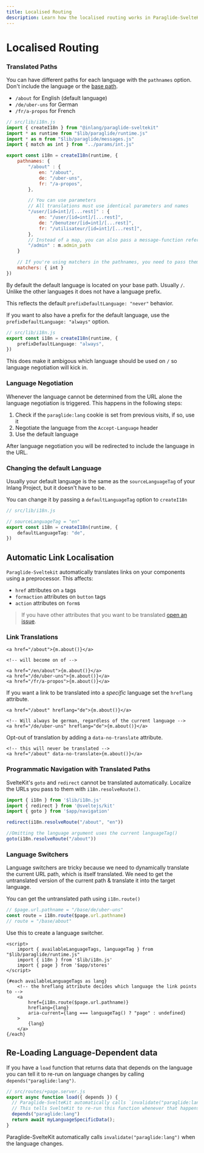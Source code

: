 ```yaml
---
title: Localised Routing
description: Learn how the localised routing works in Paraglide-SvelteKit, how to use translated pathnames and how to do language negotiation.
---
```


# Localised Routing

### Translated Paths

You can have different paths for each language with the `pathnames` option. Don't include the language or the [base path](https://kit.svelte.dev/docs/configuration#paths).

- `/about` for English (default language)
- `/de/uber-uns` for German
- `/fr/a-propos` for French

```js
// src/lib/i18n.js
import { createI18n } from "@inlang/paraglide-sveltekit"
import * as runtime from "$lib/paraglide/runtime.js"
import * as m from "$lib/paraglide/messages.js"
import { match as int } from "../params/int.js"

export const i18n = createI18n(runtime, {
	pathnames: {
		"/about" : {
			en: "/about",
			de: "/uber-uns",
			fr: "/a-propos",
		},

		// You can use parameters
		// All translations must use identical parameters and names
		"/user/[id=int]/[...rest]" : {
			en: "/user/[id=int]/[...rest]",
			de: "/benutzer/[id=int]/[...rest]",
			fr: "/utilisateur/[id=int]/[...rest]",
		},
		// Instead of a map, you can also pass a message-function reference
		"/admin" : m.admin_path
	}

	// If you're using matchers in the pathnames, you need to pass them
	matchers: { int	}
})
```

By default the default language is located on your base path. Usually `/`. Unlike the other languages it does not have a language prefix. 

This reflects the default `prefixDefaultLanguage: "never"` behavior.

If you want to also have a prefix for the default language, use the `prefixDefaultLanguage: "always"` option.

```ts
// src/lib/i18n.js
export const i18n = createI18n(runtime, {
	prefixDefaultLanguage: "always",
})
```

This does make it ambigous which language should be used on `/` so language negotiation will kick in.

### Language Negotiation

Whenever the language cannot be determined from the URL alone the language negotiation is triggered. This happens in the following steps:

1. Check if the `paraglide:lang` cookie is set from previous visits, if so, use it
2. Negotiate the language from the `Accept-Language` header
3. Use the default language

After language negotiation you will be redirected to include the language in the URL.

### Changing the default Language

Usually your default language is the same as the `sourceLanguageTag` of your Inlang Project, but it doesn't have to be.

You can change it by passing a `defaultLanguageTag` option to `createI18n`

```ts
// src/lib/i18n.js

// sourceLanguageTag = "en"
export const i18n = createI18n(runtime, {
	defaultLanguageTag: "de",
})
```

## Automatic Link Localisation

`Paraglide-Sveltekit` automatically translates links on your components using a preprocessor. This affects:

- `href` attributes on `a` tags
- `formaction` attributes on `button` tags
- `action` attributes on `form`s

> If you have other attributes that you want to be translated [open an issue](https://www.github.com/opral/inlang-paraglide-js/issues).


### Link Translations

```svelte
<a href="/about">{m.about()}</a>

<!-- will become on of -->

<a href="/en/about">{m.about()}</a>
<a href="/de/uber-uns">{m.about()}</a>
<a href="/fr/a-propos">{m.about()}</a>
```

If you want a link to be translated into a _specific_ language set the `hreflang` attribute.

```svelte
<a href="/about" hreflang="de">{m.about()}</a>

<!-- Will always be german, regardless of the current language -->
<a href="/de/uber-uns" hreflang="de">{m.about()}</a>
```

Opt-out of translation by adding a `data-no-translate` attribute.

```svelte
<!-- this will never be translated -->
<a href="/about" data-no-translate>{m.about()}</a>
```

### Programmatic Navigation with Translated Paths

SvelteKit's `goto` and `redirect` cannot be translated automatically. Localize the URLs you pass to them with `i18n.resolveRoute()`.

```js
import { i18n } from '$lib/i18n.js'
import { redirect } from '@sveltejs/kit'
import { goto } from '$app/navigation'

redirect(i18n.resolveRoute("/about", "en"))

//Omitting the language argument uses the current languageTag()
goto(i18n.resolveRoute("/about"))
```

### Language Switchers

Language switchers are tricky because we need to dynamically translate the current URL path, which is itself translated. We need to get the untranslated version of the current path & translate it into the target language.

<doc-accordion
	heading="Wait, do I thought I don't need wrap my links with Paraglide-SvelteKit?"
	text="Language switchers are the one exception to this rule.">
</doc-accordion>

You can get the untranslated path using `i18n.route()`

```ts
// $page.url.pathname = "/base/de/uber-uns"
const route = i18n.route($page.url.pathname)
// route = "/base/about"
```

Use this to create a language switcher.

```svelte
<script>
	import { availableLanguageTags, languageTag } from "$lib/paraglide/runtime.js"
	import { i18n } from '$lib/i18n.js'
	import { page } from '$app/stores'
</script>

{#each availableLanguageTags as lang}
	<!-- the hreflang attribute decides which language the link points to -->
	<a 
		href={i18n.route($page.url.pathname)}
		hreflang={lang}
		aria-current={lang === languageTag() ? "page" : undefined}
	>
		{lang}
	</a>
{/each}
```

## Re-Loading Language-Dependent data

If you have a `load` function that returns data that depends on the language you can tell it to re-run on language changes by calling `depends("paraglide:lang")`.

```ts
// src/routes/+page.server.js
export async function load({ depends }) {
  // Paraglide-SvelteKit automatically calls `invalidate("paraglide:lang")` whenever the langauge changes
  // This tells SvelteKit to re-run this function whenever that happens
  depends("paraglide:lang") 
  return await myLanguageSpecificData();
}
```

Paraglide-SvelteKit automatically calls `invalidate("paraglide:lang")` when the language changes.